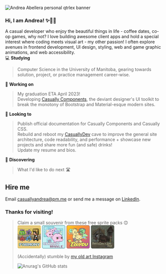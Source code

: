 ![Andrea Abellera personal qtrlex banner](https://github.com/andreaabellera/qtrlex/blob/main/public/casuallydev_banner.png)
### Hi, I am Andrea! ✨👋🏼
A casual developer who enjoy the beautiful things in life - coffee dates, co-op games, why not? I love building awesome client apps and hold a special interest where coding meets visual art - my other passion! I often explore avenues in frontend development, UI design, styling, web and game graphic animations, and web accessibility.  
💻 **Studying**
> Computer Science in the University of Manitoba, gearing towards solution, project, or practice management career-wise.  

🔭 **Working on**  
> My graduation ETA April 2023! <br>
> Developing [Casually Components](https://github.com/andreaabellera/Casually-Components), the deviant designer's UI toolkit to break the monotony of Bootstrap and Material-esque modern sites.  

🌿 **Looking to**  
> Publish official documentation for Casually Components and Casually CSS. <br> 
> Rebuild and reboot my [CasuallyDev](https://github.com/andreaabellera/Casuallydev) cave to improve the general site architecture, code readability, and performance + showcase new projects and share more fun (and safe) drinks! <br>
> Update my resume and bios.

🌱 **Discovering**
> What I'd like to do next 🛣️

## Hire me
Email casuallyandrea@pm.me or send me a message on [LinkedIn](https://www.linkedin.com/in/aabellera/).  

### Thanks for visiting!
 
> Claim a small souvenir from these free sprite packs 😊
> <br>
> <a href="https://github.com/andreaabellera/CC-Assets-and-Sprite-Packs/tree/main/Farmony-Asset-Pack"><img src="https://github.com/andreaabellera/CC-Assets-and-Sprite-Packs/blob/main/%40icons/_farmony_.png" alt="Farmony Pack"></a>
<a href="https://github.com/andreaabellera/CC-Assets-and-Sprite-Packs/tree/main/Chubby-Whale-Asset-Pack"><img src="https://github.com/andreaabellera/CC-Assets-and-Sprite-Packs/blob/main/%40icons/_chubby_.png" alt="Chubby Whale Pack"></a>
<a href="https://github.com/andreaabellera/CC-Assets-and-Sprite-Packs/tree/main/Ecoyou-Avatars-Badges"><img src="https://github.com/andreaabellera/CC-Assets-and-Sprite-Packs/blob/main/%40icons/_ecoyou_.png" alt="Ecoyou Pack"></a>
<a href="https://github.com/andreaabellera/CC-Assets-and-Sprite-Packs/tree/main/Recollection-Day-Asset-Pack"><img src="https://github.com/andreaabellera/CC-Assets-and-Sprite-Packs/blob/main/%40icons/_rd_.png" alt="Recollection Day Pack"></a>  
> 
> (Accidentally) stumble by [my old art Instagram](https://www.instagram.com/aviagulcas/)  
> 
> ![Anurag's GitHub stats](https://github-readme-stats.vercel.app/api?username=andreaabellera&show_icons=true&theme=transparent)
